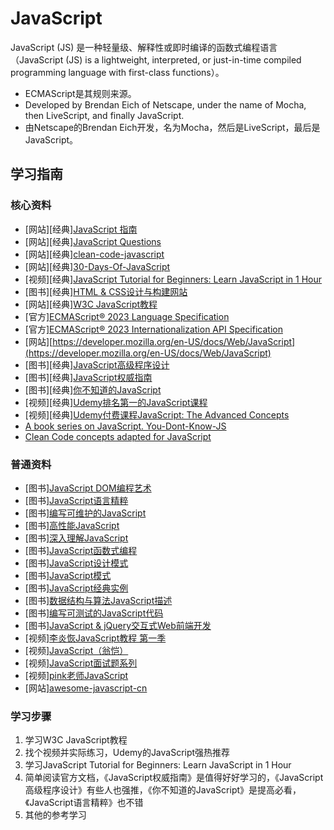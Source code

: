 # JavaScript

JavaScript (JS) 是一种轻量级、解释性或即时编译的函数式编程语言（JavaScript (JS) is a lightweight, interpreted, or just-in-time compiled programming language with first-class functions）。

* ECMAScript是其规则来源。
* Developed by Brendan Eich of Netscape, under the name of Mocha, then LiveScript, and finally JavaScript.
* 由Netscape的Brendan Eich开发，名为Mocha，然后是LiveScript，最后是JavaScript。

## 学习指南

### 核心资料

* [网站][经典][JavaScript 指南](https://developer.mozilla.org/zh-CN/docs/Web/JavaScript/Guide)
* [网站][经典][JavaScript Questions](https://github.com/lydiahallie/javascript-questions)
* [网站][经典][clean-code-javascript](https://github.com/ryanmcdermott/clean-code-javascript)
* [网站][经典][30-Days-Of-JavaScript](https://github.com/Asabeneh/30-Days-Of-JavaScript)
* [视频][经典][JavaScript Tutorial for Beginners: Learn JavaScript in 1 Hour](https://www.youtube.com/watch?v=W6NZfCO5SIk)
* [图书][经典][HTML & CSS设计与构建网站](http://product.dangdang.com/25299529.html)
* [网站][经典][W3C JavaScript教程](https://www.w3school.com.cn/js/index.asp)
* [官方][ECMAScript® 2023 Language Specification](https://tc39.es/ecma262)
* [官方][ECMAScript® 2023 Internationalization API Specification](https://tc39.es/ecma402)
* [网站][https://developer.mozilla.org/en-US/docs/Web/JavaScript](https://developer.mozilla.org/en-US/docs/Web/JavaScript)
* [图书][经典][JavaScript高级程序设计](http://product.dangdang.com/22628333.html)
* [图书][经典][JavaScript权威指南](http://product.dangdang.com/22722790.html)
* [图书][经典][你不知道的JavaScript](http://product.dangdang.com/29330803.html)
* [视频][经典][Udemy排名第一的JavaScript课程](https://www.bilibili.com/video/BV15S4y1N7Mu)
* [视频][经典][Udemy付费课程JavaScript: The Advanced Concepts](https://www.bilibili.com/video/BV19i4y1Q7w7)
* [A book series on JavaScript. You-Dont-Know-JS](https://github.com/getify/You-Dont-Know-JS)
* [Clean Code concepts adapted for JavaScript](https://github.com/ryanmcdermott/clean-code-javascript)

### 普通资料

* [图书][JavaScript DOM编程艺术](http://product.dangdang.com/21049601.html)
* [图书][JavaScript语言精粹](http://product.dangdang.com/22872884.html)
* [图书][编写可维护的JavaScript](http://product.dangdang.com/23200995.html)
* [图书][高性能JavaScript](http://product.dangdang.com/23762095.html)
* [图书][深入理解JavaScript](http://product.dangdang.com/23838213.html)
* [图书][JavaScript函数式编程](http://product.dangdang.com/23742619.html)
* [图书][JavaScript设计模式](http://product.dangdang.com/23753847.html)
* [图书][JavaScript模式](http://product.dangdang.com/22819430.html)
* [图书][JavaScript经典实例](http://product.dangdang.com/23823045.html)
* [图书][数据结构与算法JavaScript描述](http://product.dangdang.com/23543139.html)
* [图书][编写可测试的JavaScript代码](http://product.dangdang.com/23648815.html)
* [图书][JavaScript & jQuery交互式Web前端开发](http://product.dangdang.com/23731286.html)
* [视频][李炎恢JavaScript教程 第一季](http://study.163.com/course/introduction/252008.htm)
* [视频][JavaScript（翁恺）](http://study.163.com/course/introduction/195001.htm)
* [视频][JavaScript面试题系列](http://study.163.com/course/introduction/742021.htm)
* [视频][pink老师JavaScript](https://www.bilibili.com/video/BV1Sy4y1C7ha)
* [网站][awesome-javascript-cn](https://github.com/jobbole/awesome-javascript-cn)

### 学习步骤

1. 学习W3C JavaScript教程
2. 找个视频并实际练习，Udemy的JavaScript强热推荐
3. 学习JavaScript Tutorial for Beginners: Learn JavaScript in 1 Hour
4. 简单阅读官方文档，《JavaScript权威指南》是值得好好学习的，《JavaScript高级程序设计》有些人也强推，《你不知道的JavaScript》是提高必看，《JavaScript语言精粹》也不错
5. 其他的参考学习
